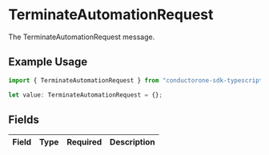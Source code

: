 # TerminateAutomationRequest

The TerminateAutomationRequest message.

## Example Usage

```typescript
import { TerminateAutomationRequest } from "conductorone-sdk-typescript/sdk/models/shared";

let value: TerminateAutomationRequest = {};
```

## Fields

| Field       | Type        | Required    | Description |
| ----------- | ----------- | ----------- | ----------- |
